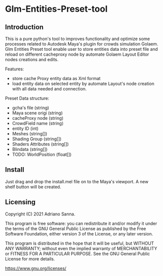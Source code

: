 # Glm-Entities-Preset-tool

Introduction
----------

This is a pure python's tool to improves functionality and optimize some processes related to Autodesk Maya's plugin for crowds simulation Golaem. 
Glm Entities Preset tool enable user to store entities data into preset file and reload on different cacheproxy node by automate Golaem Layout Editor nodes creations and edits.

Features:

* store cache Proxy entity data as Xml format
* load entity data on selected entity by automate Layout's node creation with all data needed and connection. 

Preset Data structure:

* gcha's file (string) 
* Maya scene origi (string) 
* cacheProxy node (string) 
* CrowdField name (string) 
* entity ID (int) 
* Meshes (string[]) 
* Shading Group (string[])
* Shaders Attributes (string[])
* Blindata (string[])
* TODO: WorldPosition (float[]) 



Install
-------

Just drag and drop the install.mel file on to the Maya's viewport. A new shelf button will be created.

Licensing
--------

Copyright (C) 2021  Adriano Sanna. 

This program is free software: you can redistribute it and/or modify
it under the terms of the GNU General Public License as published by
the Free Software Foundation, either version 3 of the License, or any later version.

This program is distributed in the hope that it will be useful,
but WITHOUT ANY WARRANTY; without even the implied warranty of
MERCHANTABILITY or FITNESS FOR A PARTICULAR PURPOSE.  See the
GNU General Public License for more details.

<https://www.gnu.org/licenses/>
